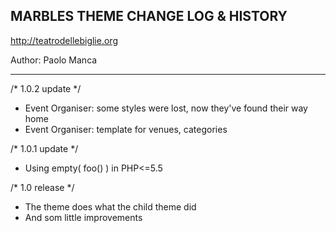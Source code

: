 ## MARBLES THEME CHANGE LOG & HISTORY

http://teatrodellebiglie.org

Author: Paolo Manca

*******************************************************************

/* 1.0.2 update */
- Event Organiser: some styles were lost, now they've found their way home
- Event Organiser: template for venues, categories

/* 1.0.1 update */
- Using empty( foo() ) in PHP<=5.5

/* 1.0 release */
- The theme does what the child theme did
- And som little improvements
